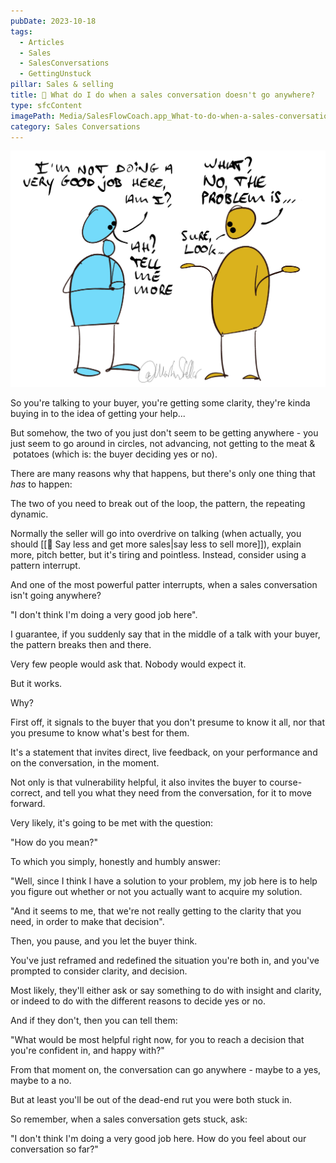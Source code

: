 ```yaml
---
pubDate: 2023-10-18
tags:
  - Articles
  - Sales
  - SalesConversations
  - GettingUnstuck
pillar: Sales & selling
title: 📄 What do I do when a sales conversation doesn't go anywhere?
type: sfcContent
imagePath: Media/SalesFlowCoach.app_What-to-do-when-a-sales-conversation-isn't-going-anywhere_MartinStellar.jpg
category: Sales Conversations
---
```


![](Media/SalesFlowCoach.app_What-to-do-when-a-sales-conversation-isn't-going-anywhere_MartinStellar.jpg)

So you're talking to your buyer, you're getting some clarity, they're kinda buying in to the idea of getting your help...

But somehow, the two of you just don't seem to be getting anywhere - you just seem to go around in circles, not advancing, not getting to the meat &  potatoes (which is: the buyer deciding yes or no).

There are many reasons why that happens, but there's only one thing that *has* to happen:

The two of you need to break out of the loop, the pattern, the repeating dynamic.

Normally the seller will go into overdrive on talking (when actually, you should [[📄 Say less and get more sales|say less to sell more]]), explain more, pitch better, but it's tiring and pointless. Instead, consider using a pattern interrupt.

And one of the most powerful patter interrupts, when a sales conversation isn't going anywhere?

"I don't think I'm doing a very good job here".

I guarantee, if you suddenly say that in the middle of a talk with your buyer, the pattern breaks then and there.

Very few people would ask that. Nobody would expect it.

But it works.

Why?

First off, it signals to the buyer that you don't presume to know it all, nor that you presume to know what's best for them.

It's a statement that invites direct, live feedback, on your performance and on the conversation, in the moment.

Not only is that vulnerability helpful, it also invites the buyer to course-correct, and tell you what they need from the conversation, for it to move forward.

Very likely, it's going to be met with the question:

"How do you mean?"

To which you simply, honestly and humbly answer:

"Well, since I think I have a solution to your problem, my job here is to help you figure out whether or not you actually want to acquire my solution.

"And it seems to me, that we're not really getting to the clarity that you need, in order to make that decision".

Then, you pause, and you let the buyer think.

You've just reframed and redefined the situation you're both in, and you've prompted to consider clarity, and decision.

Most likely, they'll either ask or say something to do with insight and clarity, or indeed to do with the different reasons to decide yes or no.

And if they don't, then you can tell them:

"What would be most helpful right now, for you to reach a decision that you're confident in, and happy with?"

From that moment on, the conversation can go anywhere - maybe to a yes, maybe to a no.

But at least you'll be out of the dead-end rut you were both stuck in.

So remember, when a sales conversation gets stuck, ask:

"I don't think I'm doing a very good job here. How do you feel about our conversation so far?"
